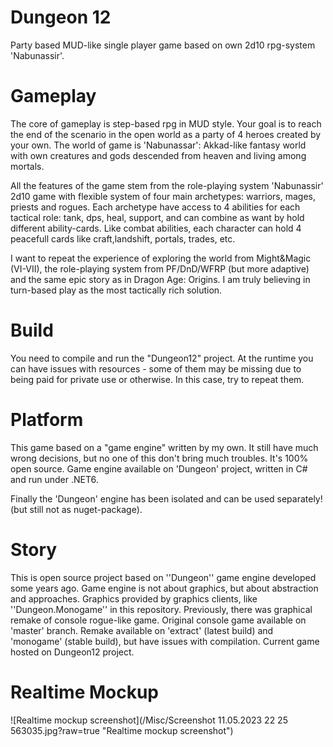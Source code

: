 # Dungeon 12
Party based MUD-like single player game based on own 2d10 rpg-system 'Nabunassir'.

# Gameplay
The core of gameplay is step-based rpg in MUD style. Your goal is to reach the end of the scenario in the open world as a party of 4 heroes created by your own.
The world of game is 'Nabunassar': Akkad-like fantasy world with own creatures and gods descended from heaven and living among mortals.

All the features of the game stem from the role-playing system 'Nabunassir' 2d10 game with flexible system of four main archetypes: warriors, mages, priests and rogues.
Each archetype have access to 4 abilities for each tactical role: tank, dps, heal, support, and can combine as want by hold different ability-cards. Like combat abilities, each character can hold 4 peacefull cards like craft,landshift, portals, trades, etc.

I want to repeat the experience of exploring the world from Might&Magic (VI-VII), the role-playing system from PF/DnD/WFRP (but more adaptive) and the same epic story as in Dragon Age: Origins. I am truly believing in turn-based play as the most tactically rich solution.

# Build 
You need to compile and run the "Dungeon12" project.
At the runtime you can have issues with resources - some of them may be missing due to being paid for private use or otherwise. In this case, try to repeat them.

# Platform
This game based on a "game engine" written by my own. It still have much wrong decisions, but no one of this don't bring much troubles. It's 100% open source. 
Game engine available on 'Dungeon' project, written in C# and run under .NET6. 

Finally the 'Dungeon' engine has been isolated and can be used separately! (but still not as nuget-package).

# Story
This is open source project based on ''Dungeon'' game engine developed some years ago. Game engine is not about graphics, but about abstraction and approaches.
Graphics provided by graphics clients, like ''Dungeon.Monogame'' in this repository. Previously, there was graphical remake of console rogue-like game.
Original console game available on 'master' branch. Remake available on 'extract' (latest build) and 'monogame' (stable build), but have issues with compilation.
Current game hosted on Dungeon12 project.

# Realtime Mockup
![Realtime mockup screenshot](/Misc/Screenshot 11.05.2023 22 25 563035.jpg?raw=true "Realtime mockup screenshot")